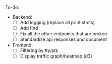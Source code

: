 To-do:
  - Backend:
    - [ ] Add logging (replace all print stmts)
    - [ ] Add find
    - [ ] Fix all the other endpoints that are broken
    - [ ] Standardize api responses and document
  - Frontend:
    - [ ] Filtering by tty/pts
    - [ ] Display traffic graph/heatmap (d3)
